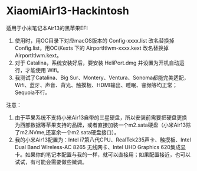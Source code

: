 # XiaomiAir13-Hackintosh
适用于小米笔记本Air13的黑苹果EFI
1. 使用时，用OC目录下对应macOS版本的 Config-xxxx.list 改名替换掉 Config.list，用OC\Kexts 下的 AirportItlwm-xxxx.kext 改名替换掉 AirportItlwm.kext。
2. 对于 Catalina，系统安装好后，要安装 HeliPort.dmg 并设置为开机自动运行，才能使用 Wifi。
3. 我测试了Catalina、Big Sur、Montery、Ventura、Sonoma都能完美适配，Wifi、蓝牙、声音、背光、触摸板、HDMI输出、睡眠、睿频等均正常；Sequoia不行。

注意：
1. 由于苹果系统不支持小米Air13自带的三星硬盘，所以安装前需要把硬盘更换为西部数据等苹果支持的品牌，或者直接加装一个m2.sata硬盘（小米Air13除了m2.NVme,还富余一个m2.sata硬盘接口）。
2. 我的小米Air13配置为：Intel i7第八代CPU、RealTek235声卡、触摸板、Intel Dual Band Wireless-AC 8265 无线网卡、Intel UHD Graphics 620集成显卡。如果你的笔记本配置与我的一样，就可以直接用；如果配置接近，也可以试试，有可能会需要做些微调。

